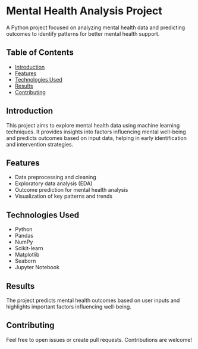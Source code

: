 # Mental Health Analysis Project

A Python project focused on analyzing mental health data and predicting outcomes to identify patterns for better mental health support.

## Table of Contents
- [Introduction](#introduction)
- [Features](#features)
- [Technologies Used](#technologies-used)
- [Results](#results)
- [Contributing](#contributing)

## Introduction
This project aims to explore mental health data using machine learning techniques. It provides insights into factors influencing mental well-being and predicts outcomes based on input data, helping in early identification and intervention strategies.

## Features
- Data preprocessing and cleaning
- Exploratory data analysis (EDA)
- Outcome prediction for mental health analysis
- Visualization of key patterns and trends

## Technologies Used
- Python
- Pandas
- NumPy
- Scikit-learn
- Matplotlib
- Seaborn
- Jupyter Notebook


## Results
The project predicts mental health outcomes based on user inputs and highlights important factors influencing well-being.

## Contributing
Feel free to open issues or create pull requests. Contributions are welcome!

